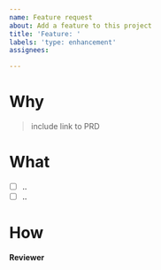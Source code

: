 ```yaml
---
name: Feature request
about: Add a feature to this project
title: 'Feature: '
labels: 'type: enhancement'
assignees: 

---
```


# Why

> include link to PRD

# What

- [ ] ..
- [ ] ..

# How



**Reviewer**
